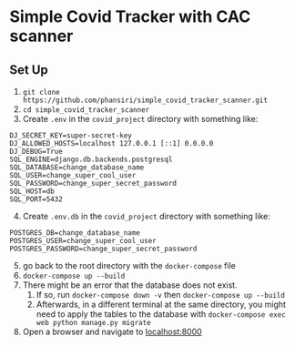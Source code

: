 # Simple Covid Tracker with CAC scanner

## Set Up
1. `git clone https://github.com/phansiri/simple_covid_tracker_scanner.git`
2. `cd simple_covid_tracker_scanner`
3. Create `.env` in the `covid_project` directory with something like:
```.env
DJ_SECRET_KEY=super-secret-key
DJ_ALLOWED_HOSTS=localhost 127.0.0.1 [::1] 0.0.0.0
DJ_DEBUG=True
SQL_ENGINE=django.db.backends.postgresql
SQL_DATABASE=change_database_name
SQL_USER=change_super_cool_user
SQL_PASSWORD=change_super_secret_password
SQL_HOST=db
SQL_PORT=5432
```
4. Create `.env.db` in the `covid_project` directory with something like:

```.env
POSTGRES_DB=change_database_name
POSTGRES_USER=change_super_cool_user
POSTGRES_PASSWORD=change_super_secret_password
```

5. go back to the root directory with the `docker-compose` file
1. `docker-compose up --build`
3. There might be an error that the database does not exist.
   1. If so, run `docker-compose down -v` then `docker-compose up --build`
   2. Afterwards, in a different terminal at the same directory, you might need to apply the tables to the database with `docker-compose exec web python manage.py migrate`
4. Open a browser and navigate to [localhost:8000](http://localhost:8000/)